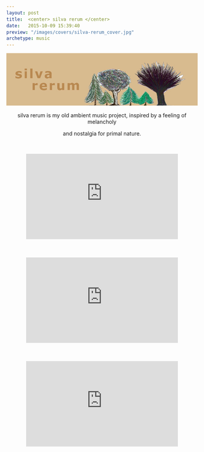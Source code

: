 ```yaml
---
layout: post
title:  <center> silva rerum </center>
date:   2015-10-09 15:39:40
preview: "/images/covers/silva-rerum_cover.jpg"
archetype: music
---
```

![Picture 1](\images\music\silva-rerum\1.jpg)
<center>
silva rerum is my old ambient music project, inspired by a feeling of melancholy
<p>and nostalgia for primal nature.</p>

<p>&nbsp;</p>



<iframe width="400" height="225" src="https://www.youtube.com/embed/k7orcdBHrX8" title="fantasmagoria" frameborder="0" allow="accelerometer; autoplay; clipboard-write; encrypted-media; gyroscope; picture-in-picture" allowfullscreen></iframe>

<p>&nbsp;</p>

<iframe width="400" height="225" src="https://www.youtube.com/embed/5upfWYCEzyY" title="jawmart" frameborder="0" allow="accelerometer; autoplay; clipboard-write; encrypted-media; gyroscope; picture-in-picture" allowfullscreen></iframe>

<p>&nbsp;</p>

<iframe width="400" height="225" src="https://www.youtube.com/embed/ubCq5pejmpQ" title="pan z krainy róż" frameborder="0" allow="accelerometer; autoplay; clipboard-write; encrypted-media; gyroscope; picture-in-picture" allowfullscreen></iframe>
</center> 